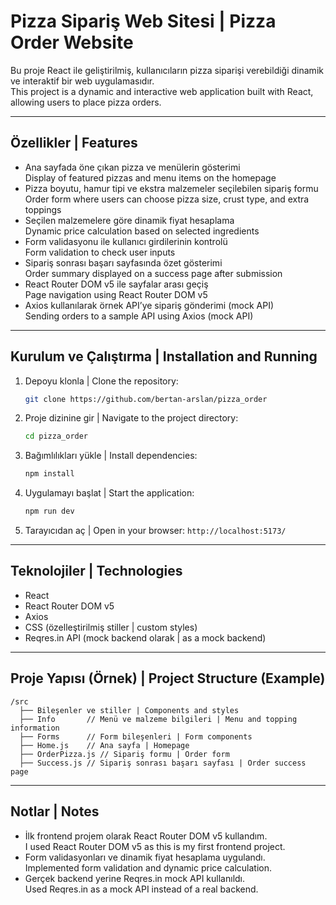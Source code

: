 
# Pizza Sipariş Web Sitesi | Pizza Order Website

Bu proje React ile geliştirilmiş, kullanıcıların pizza siparişi verebildiği dinamik ve interaktif bir web uygulamasıdır.  
This project is a dynamic and interactive web application built with React, allowing users to place pizza orders.

---

## Özellikler | Features

- Ana sayfada öne çıkan pizza ve menülerin gösterimi  
  Display of featured pizzas and menu items on the homepage
- Pizza boyutu, hamur tipi ve ekstra malzemeler seçilebilen sipariş formu  
  Order form where users can choose pizza size, crust type, and extra toppings
- Seçilen malzemelere göre dinamik fiyat hesaplama  
  Dynamic price calculation based on selected ingredients
- Form validasyonu ile kullanıcı girdilerinin kontrolü  
  Form validation to check user inputs
- Sipariş sonrası başarı sayfasında özet gösterimi  
  Order summary displayed on a success page after submission
- React Router DOM v5 ile sayfalar arası geçiş  
  Page navigation using React Router DOM v5
- Axios kullanılarak örnek API’ye sipariş gönderimi (mock API)  
  Sending orders to a sample API using Axios (mock API)

---

## Kurulum ve Çalıştırma | Installation and Running

1. Depoyu klonla | Clone the repository:

    ```bash
    git clone https://github.com/bertan-arslan/pizza_order
    ```

2. Proje dizinine gir | Navigate to the project directory:

    ```bash
    cd pizza_order
    ```

3. Bağımlılıkları yükle | Install dependencies:

    ```bash
    npm install
    ```

4. Uygulamayı başlat | Start the application:

    ```bash
    npm run dev
    ```

5. Tarayıcıdan aç | Open in your browser: `http://localhost:5173/`

---

## Teknolojiler | Technologies

- React
- React Router DOM v5
- Axios
- CSS (özelleştirilmiş stiller | custom styles)
- Reqres.in API (mock backend olarak | as a mock backend)

---

## Proje Yapısı (Örnek) | Project Structure (Example)

```
/src
  ├── Bileşenler ve stiller | Components and styles
  ├── Info       // Menü ve malzeme bilgileri | Menu and topping information
  ├── Forms      // Form bileşenleri | Form components
  ├── Home.js    // Ana sayfa | Homepage
  ├── OrderPizza.js // Sipariş formu | Order form
  ├── Success.js // Sipariş sonrası başarı sayfası | Order success page
```

---

## Notlar | Notes

- İlk frontend projem olarak React Router DOM v5 kullandım.  
  I used React Router DOM v5 as this is my first frontend project.
- Form validasyonları ve dinamik fiyat hesaplama uygulandı.  
  Implemented form validation and dynamic price calculation.
- Gerçek backend yerine Reqres.in mock API kullanıldı.  
  Used Reqres.in as a mock API instead of a real backend.
